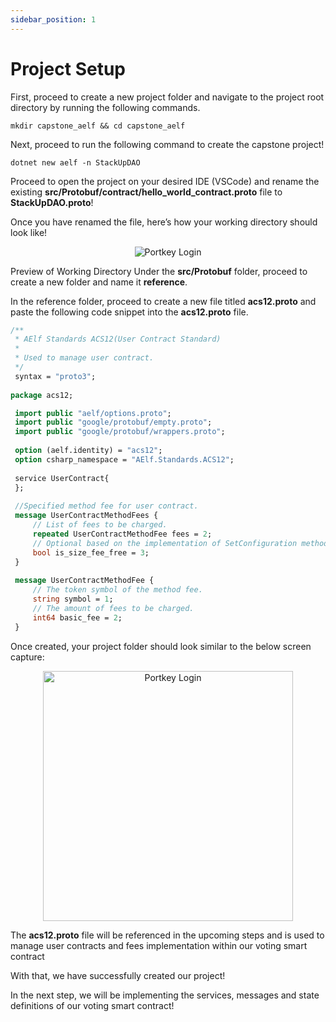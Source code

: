 ```yaml
---
sidebar_position: 1
---
```


# Project Setup

First, proceed to create a new project folder and navigate to the project root directory by running the following commands.

```
mkdir capstone_aelf && cd capstone_aelf
```

Next, proceed to run the following command to create the capstone project!

```
dotnet new aelf -n StackUpDAO
```

Proceed to open the project on your desired IDE (VSCode) and rename the existing **src/Protobuf/contract/hello_world_contract.proto** file to **StackUpDAO.proto**!

Once you have renamed the file, here’s how your working directory should look like!

<p align="center">
<img src="/img/rename-proto-file.png" alt="Portkey Login" width=""/>
</p>

Preview of Working Directory
Under the **src/Protobuf** folder, proceed to create a new folder and name it **reference**.

In the reference folder, proceed to create a new file titled **acs12.proto** and paste the following code snippet into the **acs12.proto** file.

```protobuf showLineNumbers
/**
 * AElf Standards ACS12(User Contract Standard)
 *
 * Used to manage user contract.
 */
 syntax = "proto3";
 
package acs12;

 import public "aelf/options.proto";
 import public "google/protobuf/empty.proto";
 import public "google/protobuf/wrappers.proto";
 
 option (aelf.identity) = "acs12";
 option csharp_namespace = "AElf.Standards.ACS12";
 
 service UserContract{
 };
 
 //Specified method fee for user contract.
 message UserContractMethodFees {
     // List of fees to be charged.
     repeated UserContractMethodFee fees = 2;
     // Optional based on the implementation of SetConfiguration method.
     bool is_size_fee_free = 3;
 }
 
 message UserContractMethodFee {
     // The token symbol of the method fee.
     string symbol = 1;
     // The amount of fees to be charged.
     int64 basic_fee = 2;
 }
 ```

Once created, your project folder should look similar to the below screen capture:

<p align="center">
<img src="/img/codespace-project-dir.png" alt="Portkey Login" width="400"/>
</p>

The **acs12.proto** file will be referenced in the upcoming steps and is used to manage user contracts and fees implementation within our voting smart contract

With that, we have successfully created our project!

In the next step, we will be implementing the services, messages and state definitions of our voting smart contract!
